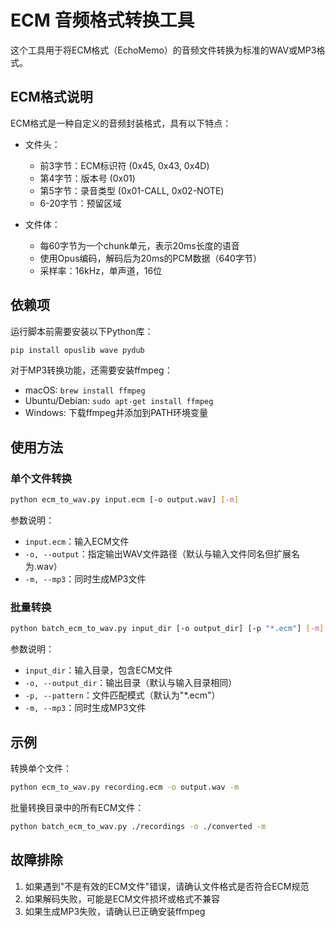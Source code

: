# ECM 音频格式转换工具

这个工具用于将ECM格式（EchoMemo）的音频文件转换为标准的WAV或MP3格式。

## ECM格式说明

ECM格式是一种自定义的音频封装格式，具有以下特点：

- 文件头：
  - 前3字节：ECM标识符 (0x45, 0x43, 0x4D)
  - 第4字节：版本号 (0x01)
  - 第5字节：录音类型 (0x01-CALL, 0x02-NOTE)
  - 6-20字节：预留区域

- 文件体：
  - 每60字节为一个chunk单元，表示20ms长度的语音
  - 使用Opus编码，解码后为20ms的PCM数据（640字节）
  - 采样率：16kHz，单声道，16位

## 依赖项

运行脚本前需要安装以下Python库：

```bash
pip install opuslib wave pydub
```

对于MP3转换功能，还需要安装ffmpeg：

- macOS: `brew install ffmpeg`
- Ubuntu/Debian: `sudo apt-get install ffmpeg`
- Windows: 下载ffmpeg并添加到PATH环境变量

## 使用方法

### 单个文件转换

```bash
python ecm_to_wav.py input.ecm [-o output.wav] [-m]
```

参数说明：
- `input.ecm`：输入ECM文件
- `-o, --output`：指定输出WAV文件路径（默认与输入文件同名但扩展名为.wav）
- `-m, --mp3`：同时生成MP3文件

### 批量转换

```bash
python batch_ecm_to_wav.py input_dir [-o output_dir] [-p "*.ecm"] [-m]
```

参数说明：
- `input_dir`：输入目录，包含ECM文件
- `-o, --output_dir`：输出目录（默认与输入目录相同）
- `-p, --pattern`：文件匹配模式（默认为"*.ecm"）
- `-m, --mp3`：同时生成MP3文件

## 示例

转换单个文件：

```bash
python ecm_to_wav.py recording.ecm -o output.wav -m
```

批量转换目录中的所有ECM文件：

```bash
python batch_ecm_to_wav.py ./recordings -o ./converted -m
```

## 故障排除

1. 如果遇到"不是有效的ECM文件"错误，请确认文件格式是否符合ECM规范
2. 如果解码失败，可能是ECM文件损坏或格式不兼容
3. 如果生成MP3失败，请确认已正确安装ffmpeg 